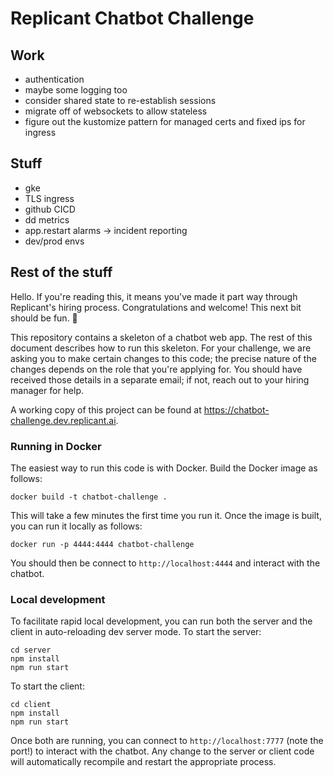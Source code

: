 # Replicant Chatbot Challenge

## Work
- authentication
- maybe some logging too
- consider shared state to re-establish sessions
- migrate off of websockets to allow stateless
- figure out the kustomize pattern for managed certs and fixed ips for ingress

## Stuff
- gke
- TLS ingress
- github CICD
- dd metrics
- app.restart alarms -> incident reporting
- dev/prod envs

## Rest of the stuff
Hello. If you're reading this, it means you've made it part way through Replicant's hiring process. Congratulations and welcome! This next bit should be fun. 🙂

This repository contains a skeleton of a chatbot web app. The rest of this document describes how to run this skeleton. For your challenge, we are asking you to make certain changes to this code; the precise nature of the changes depends on the role that you're applying for. You should have received those details in a separate email; if not, reach out to your hiring manager for help.

A working copy of this project can be found at https://chatbot-challenge.dev.replicant.ai.

### Running in Docker

The easiest way to run this code is with Docker. Build the Docker image as follows:

```shell
docker build -t chatbot-challenge .
```

This will take a few minutes the first time you run it. Once the image is built, you can run it locally as follows:

```shell
docker run -p 4444:4444 chatbot-challenge
```

You should then be connect to `http://localhost:4444` and interact with the chatbot.

### Local development

To facilitate rapid local development, you can run both the server and the client in auto-reloading dev server mode. To start the server:

```shell
cd server
npm install
npm run start
```

To start the client:

```shell
cd client
npm install
npm run start
```

Once both are running, you can connect to `http://localhost:7777` (note the port!) to interact with the chatbot. Any change to the server or client code will automatically recompile and restart the appropriate process.
